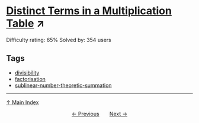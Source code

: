 # [Distinct Terms in a Multiplication Table](https://projecteuler.net/problem=466) ↗️

Difficulty rating: 65%
Solved by: 354 users
## Tags

- [divisibility](../tags/divisibility.md)
- [factorisation](../tags/factorisation.md)
- [sublinear-number-theoretic-summation](../tags/sublinear-number-theoretic-summation.md)



---

[↑ Main Index](../README.md)


<div align=center><a href='465.md'>← Previous</a> &nbsp;&nbsp; &nbsp;&nbsp;  <a href='467.md'>Next →</a></div>
